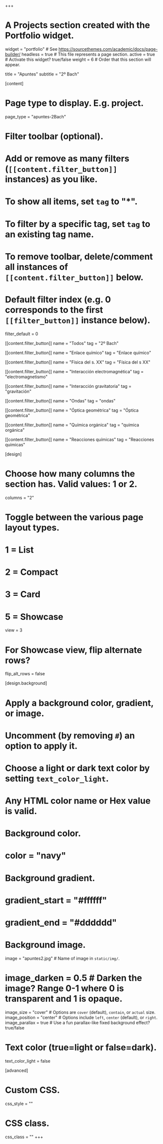 +++
# A Projects section created with the Portfolio widget.
widget = "portfolio"  # See https://sourcethemes.com/academic/docs/page-builder/
headless = true  # This file represents a page section.
active = true  # Activate this widget? true/false
weight = 6  # Order that this section will appear.

title = "Apuntes"
subtitle = "2º Bach"

[content]
  # Page type to display. E.g. project.
  page_type = "apuntes-2Bach"
  
  # Filter toolbar (optional).
  # Add or remove as many filters (`[[content.filter_button]]` instances) as you like.
  # To show all items, set `tag` to "*".
  # To filter by a specific tag, set `tag` to an existing tag name.
  # To remove toolbar, delete/comment all instances of `[[content.filter_button]]` below.
  
  # Default filter index (e.g. 0 corresponds to the first `[[filter_button]]` instance below).
  filter_default = 0
  
  [[content.filter_button]]
    name = "Todos"
    tag = "2º Bach"
	
  [[content.filter_button]]
    name = "Enlace químico"
    tag = "Enlace químico"	
	
  [[content.filter_button]]
    name = "Física del s. XX"
    tag = "Física del s XX"
	
  [[content.filter_button]]
    name = "Interacción electromagnética"
    tag = "electromagnetismo"	
	
  [[content.filter_button]]
    name = "Interacción gravitatoria"
    tag = "gravitación"
	
  [[content.filter_button]]
    name = "Ondas"
    tag = "ondas"							
	
  [[content.filter_button]]
    name = "Óptica geométrica"
    tag = "Óptica geométrica"
	
  [[content.filter_button]]
    name = "Química orgánica"
    tag = "química orgánica"	
	
  [[content.filter_button]]
    name = "Reacciones químicas"
    tag = "Reacciones químicas"		

[design]
  # Choose how many columns the section has. Valid values: 1 or 2.
  columns = "2"

  # Toggle between the various page layout types.
  #   1 = List
  #   2 = Compact
  #   3 = Card
  #   5 = Showcase
  view = 3

  # For Showcase view, flip alternate rows?
  flip_alt_rows = false

[design.background]
  # Apply a background color, gradient, or image.
  #   Uncomment (by removing `#`) an option to apply it.
  #   Choose a light or dark text color by setting `text_color_light`.
  #   Any HTML color name or Hex value is valid.

  # Background color.
  # color = "navy"
  
  # Background gradient.
  # gradient_start = "#ffffff"
  # gradient_end = "#dddddd"
  
  # Background image.
  image = "apuntes2.jpg"  # Name of image in `static/img/`.
  # image_darken = 0.5  # Darken the image? Range 0-1 where 0 is transparent and 1 is opaque.
  image_size = "cover"  #  Options are `cover` (default), `contain`, or `actual` size.
  image_position = "center"  # Options include `left`, `center` (default), or `right`.
  image_parallax = true  # Use a fun parallax-like fixed background effect? true/false
  
  # Text color (true=light or false=dark).
  text_color_light = false
  
[advanced]
 # Custom CSS. 
 css_style = ""
 
 # CSS class.
 css_class = ""
+++


